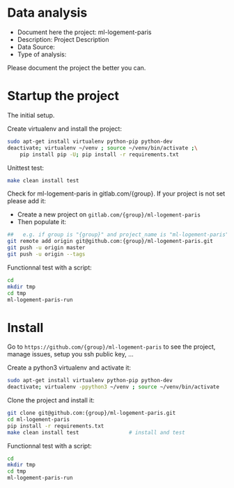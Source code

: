 # Data analysis
- Document here the project: ml-logement-paris
- Description: Project Description
- Data Source:
- Type of analysis:

Please document the project the better you can.

# Startup the project

The initial setup.

Create virtualenv and install the project:
```bash
sudo apt-get install virtualenv python-pip python-dev
deactivate; virtualenv ~/venv ; source ~/venv/bin/activate ;\
    pip install pip -U; pip install -r requirements.txt
```

Unittest test:
```bash
make clean install test
```

Check for ml-logement-paris in gitlab.com/{group}.
If your project is not set please add it:

- Create a new project on `gitlab.com/{group}/ml-logement-paris`
- Then populate it:

```bash
##   e.g. if group is "{group}" and project_name is "ml-logement-paris"
git remote add origin git@github.com:{group}/ml-logement-paris.git
git push -u origin master
git push -u origin --tags
```

Functionnal test with a script:

```bash
cd
mkdir tmp
cd tmp
ml-logement-paris-run
```

# Install

Go to `https://github.com/{group}/ml-logement-paris` to see the project, manage issues,
setup you ssh public key, ...

Create a python3 virtualenv and activate it:

```bash
sudo apt-get install virtualenv python-pip python-dev
deactivate; virtualenv -ppython3 ~/venv ; source ~/venv/bin/activate
```

Clone the project and install it:

```bash
git clone git@github.com:{group}/ml-logement-paris.git
cd ml-logement-paris
pip install -r requirements.txt
make clean install test                # install and test
```
Functionnal test with a script:

```bash
cd
mkdir tmp
cd tmp
ml-logement-paris-run
```
